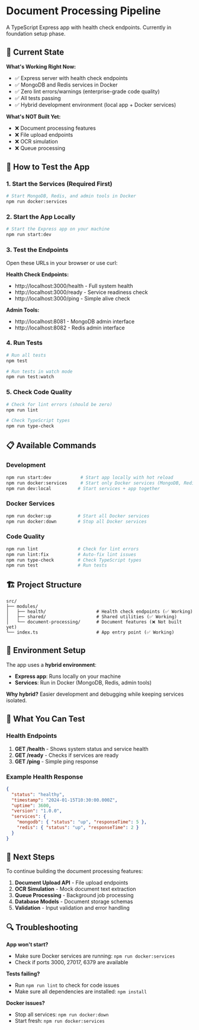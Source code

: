 # Document Processing Pipeline

A TypeScript Express app with health check endpoints. Currently in foundation setup phase.

## 🚦 Current State

**What's Working Right Now:**
- ✅ Express server with health check endpoints
- ✅ MongoDB and Redis services in Docker
- ✅ Zero lint errors/warnings (enterprise-grade code quality)
- ✅ All tests passing
- ✅ Hybrid development environment (local app + Docker services)

**What's NOT Built Yet:**
- ❌ Document processing features
- ❌ File upload endpoints
- ❌ OCR simulation
- ❌ Queue processing

## 🚀 How to Test the App

### 1. Start the Services (Required First)
```bash
# Start MongoDB, Redis, and admin tools in Docker
npm run docker:services
```

### 2. Start the App Locally
```bash
# Start the Express app on your machine
npm run start:dev
```

### 3. Test the Endpoints
Open these URLs in your browser or use curl:

**Health Check Endpoints:**
- http://localhost:3000/health - Full system health
- http://localhost:3000/ready - Service readiness check  
- http://localhost:3000/ping - Simple alive check

**Admin Tools:**
- http://localhost:8081 - MongoDB admin interface
- http://localhost:8082 - Redis admin interface

### 4. Run Tests
```bash
# Run all tests
npm test

# Run tests in watch mode
npm run test:watch
```

### 5. Check Code Quality
```bash
# Check for lint errors (should be zero)
npm run lint

# Check TypeScript types
npm run type-check
```

## 📋 Available Commands

### Development
```bash
npm run start:dev           # Start app locally with hot reload
npm run docker:services     # Start only Docker services (MongoDB, Redis)
npm run dev:local          # Start services + app together
```

### Docker Services
```bash
npm run docker:up          # Start all Docker services
npm run docker:down        # Stop all Docker services
```

### Code Quality
```bash
npm run lint               # Check for lint errors
npm run lint:fix           # Auto-fix lint issues
npm run type-check         # Check TypeScript types
npm run test               # Run tests
```

## 🏗️ Project Structure

```
src/
├── modules/
│   ├── health/                   # Health check endpoints (✅ Working)
│   ├── shared/                   # Shared utilities (✅ Working)
│   └── document-processing/      # Document features (❌ Not built yet)
└── index.ts                      # App entry point (✅ Working)
```

## 🔧 Environment Setup

The app uses a **hybrid environment**:
- **Express app**: Runs locally on your machine
- **Services**: Run in Docker (MongoDB, Redis, admin tools)

**Why hybrid?** Easier development and debugging while keeping services isolated.

## 🧪 What You Can Test

### Health Endpoints
1. **GET /health** - Shows system status and service health
2. **GET /ready** - Checks if services are ready
3. **GET /ping** - Simple ping response

### Example Health Response
```json
{
  "status": "healthy",
  "timestamp": "2024-01-15T10:30:00.000Z",
  "uptime": 3600,
  "version": "1.0.0",
  "services": {
    "mongodb": { "status": "up", "responseTime": 5 },
    "redis": { "status": "up", "responseTime": 2 }
  }
}
```

## 🚧 Next Steps

To continue building the document processing features:

1. **Document Upload API** - File upload endpoints
2. **OCR Simulation** - Mock document text extraction  
3. **Queue Processing** - Background job processing
4. **Database Models** - Document storage schemas
5. **Validation** - Input validation and error handling

## 🔍 Troubleshooting

**App won't start?**
- Make sure Docker services are running: `npm run docker:services`
- Check if ports 3000, 27017, 6379 are available

**Tests failing?**
- Run `npm run lint` to check for code issues
- Make sure all dependencies are installed: `npm install`

**Docker issues?**
- Stop all services: `npm run docker:down`
- Start fresh: `npm run docker:services`
